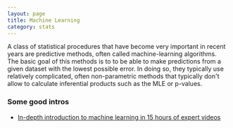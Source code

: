 ```yaml
---
layout: page
title: Machine Learning
category: stats
---
```


A class of statistical procedures that have become very important in recent years are predictive methods, often called machine-learning algorithms. The basic goal of this methods is to to be able to make predictions from a given dataset with the lowest possible error. In doing so, they typically use relatively complicated, often non-parametric methods that typically don't allow to calculate inferential products such as the MLE or p-values.


### Some good intros


* [In-depth introduction to machine learning in 15 hours of expert videos](http://www.dataschool.io/15-hours-of-expert-machine-learning-videos/)
